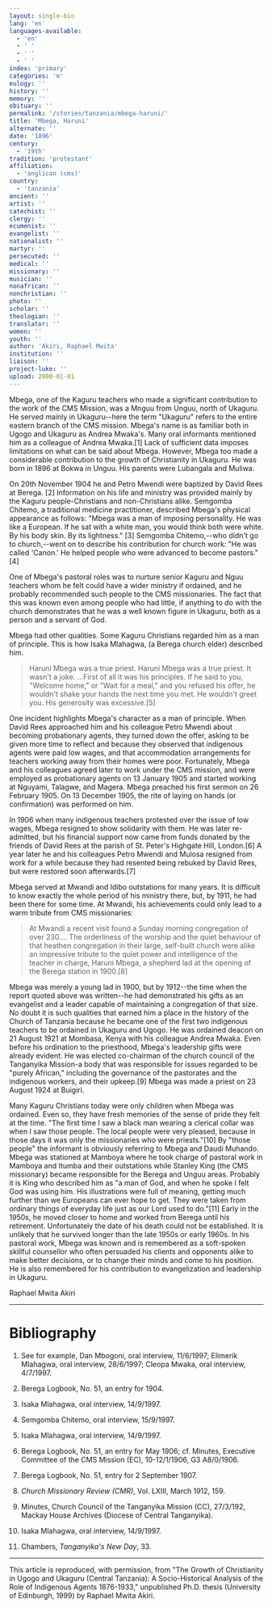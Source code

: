 ```yaml
---
layout: single-bio
lang: 'en'
languages-available:
  - 'en'
  - ' '
  - ' '
  - ' '
index: 'primary'
categories: 'm'
eulogy: ''
history: ''
memory: ''
obituary: ''
permalink: '/stories/tanzania/mbega-haruni/'
title: 'Mbega, Haruni'
alternate: ''
date: '1896'
century:
  - '19th'
tradition: 'protestant'
affiliation:
  - 'anglican (cms)'
country:
  - 'tanzania'
ancient: ''
artist: ''
catechist: ''
clergy: ''
ecumenist: ''
evangelist: ''
nationalist: ''
martyr: ''
persecuted: ''
medical: ''
missionary: ''
musician: ''
nonafrican: ''
nonchristian: ''
photo: ''
scholar: ''
theologian: ''
translator: ''
women: ''
youth: ''
author: 'Akiri, Raphael Mwita'
institution: ''
liaison: ''
project-luke: ''
upload: 2000-01-01
---
```



Mbega, one of the Kaguru teachers who made a significant contribution to the work of the CMS Mission, was a Mnguu from Unguu, north of Ukaguru.  He served mainly in Ukaguru--here the term "Ukaguru" refers to the entire eastern branch of the CMS mission. Mbega's name is as familiar both in Ugogo and Ukaguru as Andrea Mwaka's. Many oral informants mentioned him as a colleague of Andrea Mwaka.[1]  Lack of sufficient data imposes limitations on what can be said about Mbega. However, Mbega too made a considerable contribution to the growth of Christianity in Ukaguru. He was born in 1896 at Bokwa in Unguu. His parents were Lubangala and Muliwa.

On 20th November 1904 he and Petro Mwendi were baptized by David Rees at Berega. [2] Information on his life and ministry was provided mainly by the Kaguru people-Christians and non-Christians alike. Semgomba Chitemo, a traditional medicine practitioner, described Mbega's physical appearance as follows: "Mbega was a man of imposing personality. He was like a European. If he sat with a white man, you would think both were white. By his body skin. By its lightness." [3] Semgomba Chitemo,--who didn't go to church,--went on to describe his contribution for church work: "He was called 'Canon.' He helped people who were advanced to become pastors." [4]

One of Mbega's pastoral roles was to nurture senior Kaguru and Nguu teachers whom he felt could have a wider ministry if ordained, and he probably recommended such people to the CMS missionaries. The fact that this was known even among people who had little, if anything to do with the church demonstrates that he was a well known figure in Ukaguru, both as a person and a servant of God.

Mbega had other qualities. Some Kaguru Christians regarded him as a man of principle. This is how Isaka Mlahagwa, (a Berega church elder) described him.

> Haruni Mbega was a true priest. Haruni Mbega was a true priest. It wasn't a joke. …First of all it was his principles. If he said to you, "Welcome home," or "Wait for a meal," and you refused his offer, he wouldn't shake your hands the next time you met. He wouldn't greet you. His generosity was excessive.[5]
> 

One incident highlights Mbega's character as a man of principle. When David Rees approached him and his colleague Petro Mwendi about becoming probationary agents, they turned down the offer, asking to be given more time to reflect and because they observed that indigenous agents were paid low wages, and that accommodation arrangements for teachers working away from their homes were poor. Fortunately, Mbega and his colleagues agreed later to work under the CMS mission, and were employed as probationary agents on 13 January 1905 and started working at Nguyami, Talagwe, and Magera. Mbega preached his first sermon on 26 February 1905. On 13 December 1905, the rite of laying on hands (or confirmation) was performed on him.

In 1906 when many indigenous teachers protested over the issue of low wages, Mbega resigned to show solidarity with them. He was later re-admitted, but his financial support now came from funds donated by the friends of David Rees at the parish of St. Peter's Highgate Hill, London.[6]  A year later he and his colleagues Petro Mwendi and Mulosa resigned from work for a while because they had resented being rebuked by David Rees, but were restored soon afterwards.[7]

Mbega served at Mwandi and Idibo outstations for many years. It is difficult to know exactly the whole period of his ministry there, but, by 1911, he had been there for some time. At Mwandi, his achievements could only lead to a warm tribute from CMS missionaries:

> At Mwandi a recent visit found a Sunday morning congregation of over 230…. The orderliness of the worship and the quiet behaviour of that heathen congregation in their large, self-built church were alike an impressive tribute to the quiet power and intelligence of the teacher in charge, Haruni Mbega, a shepherd lad at the opening of the Berega station in 1900.[8]
> 

Mbega was merely a young lad in 1900, but by 1912--the time when the report quoted above was written--he had demonstrated his gifts as an evangelist and a leader capable of maintaining a congregation of that size. No doubt it is such qualities that earned him a place in the history of the Church of Tanzania because he became one of the first two indigenous teachers to be ordained in Ukaguru and Ugogo. He was ordained deacon on 21 August 1921 at Mombasa, Kenya with his colleague Andrea Mwaka. Even before his ordination to the priesthood, Mbega's leadership gifts were already evident. He was elected co-chairman of the church council of the Tanganyika Mission-a body that was responsible for issues regarded to be "purely African," including the governance of the pastorates and the indigenous workers, and their upkeep.[9]  Mbega was made a priest on 23 August 1924 at Buigiri.

Many Kaguru Christians today were only children when Mbega was ordained. Even so, they have fresh memories of the sense of pride they felt at the time. "The first time I saw a black man wearing a clerical collar was when I saw those people. The local people were very pleased, because in those days it was only the missionaries who were priests."[10]  By "those people" the informant is obviously referring to Mbega and Daudi Muhando. Mbega was stationed at Mamboya where he took charge of pastoral work in Mamboya and Itumba and their outstations while Stanley King (the CMS missionary) became responsible for the Berega and Unguu areas. Probably it is King who described him as "a man of God, and when he spoke I felt God was using him. His illustrations were full of meaning, getting much further than we Europeans can ever hope to get. They were taken from ordinary things of everyday life just as our Lord used to do."[11]  Early in the 1950s, he moved closer to home and worked from Berega until his retirement. Unfortunately the date of his death could not be established. It is unlikely that he survived longer than the late 1950s or early 1960s. In his pastoral work, Mbega was known and is remembered as a soft-spoken skillful counsellor who often persuaded his clients and opponents alike to make better decisions, or to change their minds and come to his position. He is also remembered for his contribution to evangelization and leadership in Ukaguru.

Raphael Mwita Akiri

---

# Bibliography

1. See for example, Dan Mbogoni, oral interview, 11/6/1997; Elimerik Mlahagwa, oral interview, 28/6/1997; Cleopa Mwaka, oral interview, 4/7/1997.

2. Berega Logbook, No. 51, an entry for 1904.

3. Isaka Mlahagwa, oral interview, 14/9/1997.

4. Semgomba Chitemo, oral interview, 15/9/1997.

5. Isaka Mlahagwa, oral interview, 14/9/1997.

6. Berega Logbook, No. 51, an entry for May 1906; cf. Minutes, Executive Committee of the CMS Mission (EC), 10-12/1/1906, G3 A8/0/1906.

7. Berega Logbook, No. 51, entry for 2 September 1907.

8. *Church Missionary Review (CMR)*, Vol. LXIII, March 1912, 159.

9. Minutes, Church Council of the Tanganyika Mission (CC), 27/3/192, Mackay House Archives (Diocese of Central Tanganyika).

10. Isaka Mlahagwa, oral interview, 14/9/1997.

11. Chambers, *Tanganyika's New Day*, 33.

---

This article is reproduced, with permission, from "The Growth of Christianity
in Ugogo and Ukaguru (Central Tanzania): A Socio-Historical Analysis of the Role of Indigenous Agents
1876-1933," unpublished Ph.D. thesis (University of Edinburgh, 1999) by Raphael Mwita Akiri.